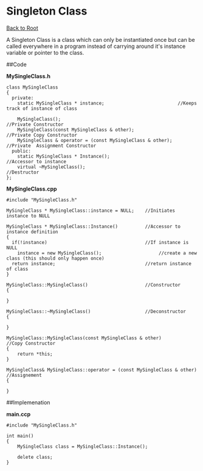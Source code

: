 Singleton Class
===============

[Back to Root](../../../README.md)

A Singleton Class is a class which can only be instantiated once but can be called everywhere in a program instead of carrying around it's instance variable or pointer to the class.

##Code

**MySingleClass.h**

    class MySingleClass
    {
      private:
        static MySingleClass * instance;                           //Keeps track of instance of class

        MySingleClass();                                           //Private Constructor
        MySingleClass(const MySingleClass & other);                //Private Copy Constructor
        MySingleClass & operator = (const MySingleClass & other);  //Private  Assignment Constructor
      public:
        static MySingleClass * Instance();                         //Accessor to instance
        virtual ~MySingleClass();                                  //Destructor
    };

**MySingleClass.cpp**

    #include "MySingleClass.h"

    MySingleClass * MySingleClass::instance = NULL;    //Initiates instance to NULL

    MySingleClass * MySingleClass::Instance()          //Accessor to instance definition
    {
      if(!instance)                                    //If instance is NULL
        instance = new MySingleClass();                     //create a new class (this should only happen once)
      return instance;                                 //return instance of class
    }

    MySingleClass::MySingleClass()                     //Constructor
    {

    }

    MySingleClass::~MySingleClass()                    //Deconstructor
    {

    }

    MySingleClass::MySingleClass(const MySingleClass & other)               //Copy Constructor
    {
        return *this;
    }

    MySingleClass& MySingleClass::operator = (const MySingleClass & other)  //Assignement 
    {

    }

##Implemenation

  **main.ccp**
    
    #include "MySingleClass.h"

    int main()
    {
        MySingleClass class = MySingleClass::Instance();

        delete class;
    }
